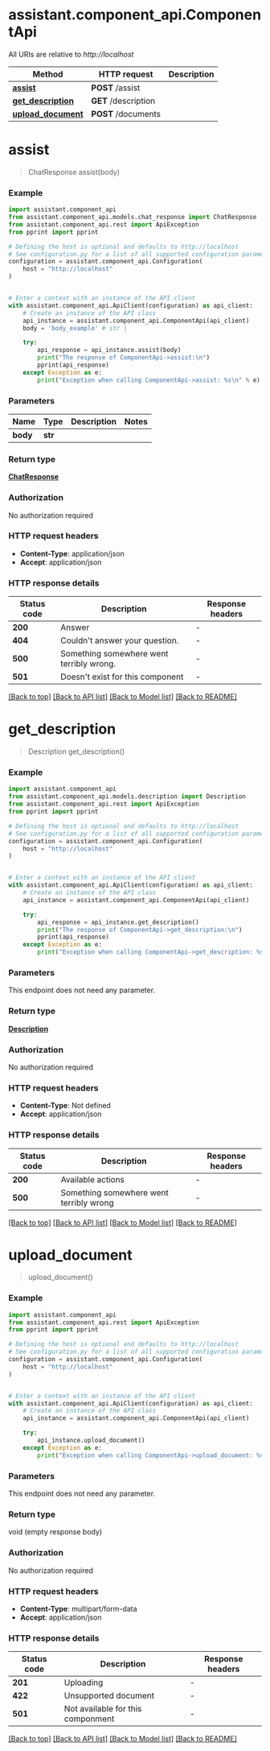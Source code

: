 # assistant.component_api.ComponentApi

All URIs are relative to *http://localhost*

Method | HTTP request | Description
------------- | ------------- | -------------
[**assist**](ComponentApi.md#assist) | **POST** /assist | 
[**get_description**](ComponentApi.md#get_description) | **GET** /description | 
[**upload_document**](ComponentApi.md#upload_document) | **POST** /documents | 


# **assist**
> ChatResponse assist(body)

### Example


```python
import assistant.component_api
from assistant.component_api.models.chat_response import ChatResponse
from assistant.component_api.rest import ApiException
from pprint import pprint

# Defining the host is optional and defaults to http://localhost
# See configuration.py for a list of all supported configuration parameters.
configuration = assistant.component_api.Configuration(
    host = "http://localhost"
)


# Enter a context with an instance of the API client
with assistant.component_api.ApiClient(configuration) as api_client:
    # Create an instance of the API class
    api_instance = assistant.component_api.ComponentApi(api_client)
    body = 'body_example' # str | 

    try:
        api_response = api_instance.assist(body)
        print("The response of ComponentApi->assist:\n")
        pprint(api_response)
    except Exception as e:
        print("Exception when calling ComponentApi->assist: %s\n" % e)
```



### Parameters


Name | Type | Description  | Notes
------------- | ------------- | ------------- | -------------
 **body** | **str**|  | 

### Return type

[**ChatResponse**](ChatResponse.md)

### Authorization

No authorization required

### HTTP request headers

 - **Content-Type**: application/json
 - **Accept**: application/json

### HTTP response details

| Status code | Description | Response headers |
|-------------|-------------|------------------|
**200** | Answer |  -  |
**404** | Couldn&#39;t answer your question. |  -  |
**500** | Something somewhere went terribly wrong. |  -  |
**501** | Doesn&#39;t exist for this component |  -  |

[[Back to top]](#) [[Back to API list]](../README.md#documentation-for-api-endpoints) [[Back to Model list]](../README.md#documentation-for-models) [[Back to README]](../README.md)

# **get_description**
> Description get_description()

### Example


```python
import assistant.component_api
from assistant.component_api.models.description import Description
from assistant.component_api.rest import ApiException
from pprint import pprint

# Defining the host is optional and defaults to http://localhost
# See configuration.py for a list of all supported configuration parameters.
configuration = assistant.component_api.Configuration(
    host = "http://localhost"
)


# Enter a context with an instance of the API client
with assistant.component_api.ApiClient(configuration) as api_client:
    # Create an instance of the API class
    api_instance = assistant.component_api.ComponentApi(api_client)

    try:
        api_response = api_instance.get_description()
        print("The response of ComponentApi->get_description:\n")
        pprint(api_response)
    except Exception as e:
        print("Exception when calling ComponentApi->get_description: %s\n" % e)
```



### Parameters

This endpoint does not need any parameter.

### Return type

[**Description**](Description.md)

### Authorization

No authorization required

### HTTP request headers

 - **Content-Type**: Not defined
 - **Accept**: application/json

### HTTP response details

| Status code | Description | Response headers |
|-------------|-------------|------------------|
**200** | Available actions |  -  |
**500** | Something somewhere went terribly wrong |  -  |

[[Back to top]](#) [[Back to API list]](../README.md#documentation-for-api-endpoints) [[Back to Model list]](../README.md#documentation-for-models) [[Back to README]](../README.md)

# **upload_document**
> upload_document()

### Example


```python
import assistant.component_api
from assistant.component_api.rest import ApiException
from pprint import pprint

# Defining the host is optional and defaults to http://localhost
# See configuration.py for a list of all supported configuration parameters.
configuration = assistant.component_api.Configuration(
    host = "http://localhost"
)


# Enter a context with an instance of the API client
with assistant.component_api.ApiClient(configuration) as api_client:
    # Create an instance of the API class
    api_instance = assistant.component_api.ComponentApi(api_client)

    try:
        api_instance.upload_document()
    except Exception as e:
        print("Exception when calling ComponentApi->upload_document: %s\n" % e)
```



### Parameters

This endpoint does not need any parameter.

### Return type

void (empty response body)

### Authorization

No authorization required

### HTTP request headers

 - **Content-Type**: multipart/form-data
 - **Accept**: application/json

### HTTP response details

| Status code | Description | Response headers |
|-------------|-------------|------------------|
**201** | Uploading |  -  |
**422** | Unsupported document |  -  |
**501** | Not available for this componment |  -  |

[[Back to top]](#) [[Back to API list]](../README.md#documentation-for-api-endpoints) [[Back to Model list]](../README.md#documentation-for-models) [[Back to README]](../README.md)

